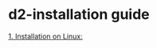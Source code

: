 # d2-installation guide

[1. Installation on Linux:](https://github.com/hisptz/d2-installation/blob/master/installation-on-linux.md)
  
